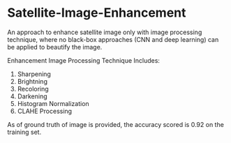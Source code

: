 # Satellite-Image-Enhancement

An approach to enhance satellite image only with image processing technique, where no black-box approaches (CNN and deep learning) can be applied to beautify the image.

Enhancement Image Processing Technique Includes:
1. Sharpening
2. Brightning
3. Recoloring
4. Darkening
5. Histogram Normalization
6. CLAHE Processing

As of ground truth of image is provided, the accuracy scored is 0.92 on the training set.
